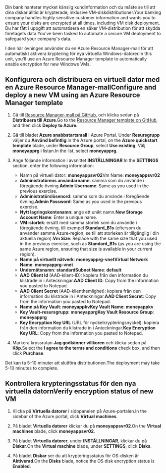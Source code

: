 <span data-ttu-id="d7901-101">Din bank hanterar mycket känslig kundinformation och du måste se till att dina diskar alltid är krypterade, inklusive VM-diskdistributioner.</span><span class="sxs-lookup"><span data-stu-id="d7901-101">Your banking company handles highly sensitive customer information and wants you to ensure your disks are encrypted at all times, including VM disk deployment.</span></span> <span data-ttu-id="d7901-102">Du har fått i uppgift att automatisera en säker VM-distribution för att skydda företagets data.</span><span class="sxs-lookup"><span data-stu-id="d7901-102">You've been tasked to automate a secure VM deployment to safeguard your company's data.</span></span>

<span data-ttu-id="d7901-103">I den här övningen använder du en Azure Resource Manager-mall för att automatiskt aktivera kryptering för nya virtuella Windows-datorer.</span><span class="sxs-lookup"><span data-stu-id="d7901-103">In this unit, you'll use an Azure Resource Manager template to automatically enable encryption for new Windows VMs.</span></span>

## <a name="configure-and-deploy-a-new-vm-using-an-azure-resource-manager-template"></a><span data-ttu-id="d7901-104">Konfigurera och distribuera en virtuell dator med en Azure Resource Manager-mall</span><span class="sxs-lookup"><span data-stu-id="d7901-104">Configure and deploy a new VM using an Azure Resource Manager template</span></span>

1. <span data-ttu-id="d7901-105">Gå till [Resource Manager-mall på GitHub](https://github.com/Azure/azure-quickstart-templates/tree/master/201-encrypt-create-new-vm-gallery-image), och klicka sedan på **Distribuera till Azure**.</span><span class="sxs-lookup"><span data-stu-id="d7901-105">Go to the [Resource Manager template on GitHub](https://github.com/Azure/azure-quickstart-templates/tree/master/201-encrypt-create-new-vm-gallery-image), and then click **Deploy to Azure**.</span></span>
1. <span data-ttu-id="d7901-106">Gå till bladet **Azure snabbstartsmall** i Azure Portal. Under **Resursgrupp** väljer du **Använd befintlig**.</span><span class="sxs-lookup"><span data-stu-id="d7901-106">In the Azure portal, on the **Azure quickstart template** blade, under **Resource Group**, select **Use existing**.</span></span> <span data-ttu-id="d7901-107">Välj **moneyapprg** i listan.</span><span class="sxs-lookup"><span data-stu-id="d7901-107">In the list, select **moneyapprg**.</span></span>
1. <span data-ttu-id="d7901-108">Ange följande information i avsnittet **INSTÄLLNINGAR**:</span><span class="sxs-lookup"><span data-stu-id="d7901-108">In the **SETTINGS** section, enter the following information:</span></span>

   - <span data-ttu-id="d7901-109">Namn på virtuell dator: **moneyappsvr02**</span><span class="sxs-lookup"><span data-stu-id="d7901-109">Vm Name: **moneyappsvr02**</span></span>
   - <span data-ttu-id="d7901-110">**Administratörens användarnamn**: samma som du använde i föregående övning.</span><span class="sxs-lookup"><span data-stu-id="d7901-110">**Admin Username**: Same as you used in the previous exercise.</span></span>
   - <span data-ttu-id="d7901-111">**Administratörslösenord**: samma som du använde i föregående övning.</span><span class="sxs-lookup"><span data-stu-id="d7901-111">**Admin Password**: Same as you used in the previous exercise.</span></span>
   - <span data-ttu-id="d7901-112">**Nytt lagringskontonamn**: ange ett unikt namn.</span><span class="sxs-lookup"><span data-stu-id="d7901-112">**New Storage Account Name**: Enter a unique name.</span></span>
   - <span data-ttu-id="d7901-113">**VM-storlek**: ersätt med samma storlek som du använde i föregående övning, till exempel **Standard_B1s** (eftersom du använder samma Azure-region, se till att storleken är tillgänglig i din aktuella region).</span><span class="sxs-lookup"><span data-stu-id="d7901-113">**Vm Size**: Replace with the same size that you used in the previous exercise, such as **Standard_B1s** (as you are using the same Azure region, ensuring that size is available in your current region).</span></span>
   - <span data-ttu-id="d7901-114">**Namn på virtuellt nätverk**: **moneyapprg-vnet**</span><span class="sxs-lookup"><span data-stu-id="d7901-114">**Virtual Network Name**: **moneyapprg-vnet**</span></span>
   - <span data-ttu-id="d7901-115">**Undernätsnamn**: **standard**</span><span class="sxs-lookup"><span data-stu-id="d7901-115">**Subnet Name**: **default**</span></span>
   - <span data-ttu-id="d7901-116">**AAD Client Id** (AAD-klient-ID): kopiera från den information du klistrade in i Anteckningar.</span><span class="sxs-lookup"><span data-stu-id="d7901-116">**AAD Client ID**: Copy from the information you pasted to Notepad.</span></span>
   - <span data-ttu-id="d7901-117">**AAD Client Secret** (AAD-klienthemlighet): kopiera från den information du klistrade in i Anteckningar.</span><span class="sxs-lookup"><span data-stu-id="d7901-117">**AAD Client Secret**: Copy from the information you pasted to Notepad.</span></span>
   - <span data-ttu-id="d7901-118">**Namn på Key Vault**: **moneyappkv**</span><span class="sxs-lookup"><span data-stu-id="d7901-118">**Key Vault Name**: **moneyappkv**</span></span>
   - <span data-ttu-id="d7901-119">**Key Vault-resursgrupp**: **moneyapprg**</span><span class="sxs-lookup"><span data-stu-id="d7901-119">**Key Vault Resource Group**: **moneyapprg**</span></span>
   - <span data-ttu-id="d7901-120">**Key Encryption Key URL** (URL för nyckelkrypteringsnyckel): kopiera från den information du klistrade in i Anteckningar.</span><span class="sxs-lookup"><span data-stu-id="d7901-120">**Key Encryption Key URL**: Copy from the information you pasted to Notepad.</span></span>
1. <span data-ttu-id="d7901-121">Markera kryssrutan **Jag godkänner villkoren** och klicka sedan på **Köp**.</span><span class="sxs-lookup"><span data-stu-id="d7901-121">Select the **I agree to the terms and conditions** check box, and then click **Purchase**.</span></span>

<span data-ttu-id="d7901-122">Det kan ta 5–10 minuter att slutföra distributionen.</span><span class="sxs-lookup"><span data-stu-id="d7901-122">The deployment may take 5-10 minutes to complete.</span></span>

## <a name="verify-encryption-status-of-new-vm"></a><span data-ttu-id="d7901-123">Kontrollera krypteringsstatus för den nya virtuella datorn</span><span class="sxs-lookup"><span data-stu-id="d7901-123">Verify encryption status of new VM</span></span>

1. <span data-ttu-id="d7901-124">Klicka på **Virtuella datorer** i sidopanelen på Azure-portalen.</span><span class="sxs-lookup"><span data-stu-id="d7901-124">In the sidebar of the Azure portal, click **Virtual machines**.</span></span>

1. <span data-ttu-id="d7901-125">På bladet **Virtuella datorer** klickar du på **moneyappsvr02**.</span><span class="sxs-lookup"><span data-stu-id="d7901-125">On the **Virtual machines** blade, click **moneyappsvr02**.</span></span>

1. <span data-ttu-id="d7901-126">På bladet **Virtuella datorer**, under **INSTÄLLNINGAR**, klickar du på **Diskar**.</span><span class="sxs-lookup"><span data-stu-id="d7901-126">On the **Virtual machine** blade, under **SETTINGS**, click **Disks**.</span></span>

1. <span data-ttu-id="d7901-127">På bladet **Diskar** ser du att krypteringsstatus för OS-disken är **Aktiverad**.</span><span class="sxs-lookup"><span data-stu-id="d7901-127">On the **Disks** blade, notice the OS disk encryption status is **Enabled**.</span></span>

